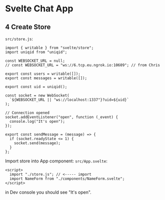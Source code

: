 # Svelte Chat App

## 4 Create Store
`src/store.js`:

```
import { writable } from "svelte/store";
import uniqid from "uniqid";

const WEBSOCKET_URL = null;
// const WEBSOCKET_URL = "ws://6.tcp.eu.ngrok.io:10609"; // from Chris

export const users = writable([]);
export const messages = writable([]);

export const uid = uniqid();

const socket = new WebSocket(
  `${WEBSOCKET_URL || "ws://localhost:1337"}?uid=${uid}`
);

// Connection opened
socket.addEventListener("open", function (_event) {
  console.log("It's open");
});

export const sendMessage = (message) => {
  if (socket.readyState <= 1) {
    socket.send(message);
  }
};
```

Import store into App component:
`src/App.svelte`:
```
<script>
  import "./store.js"; // <----- import
  import NameForm from "./components/NameForm.svelte";
</script>
```

in Dev console you should see "It's open".
